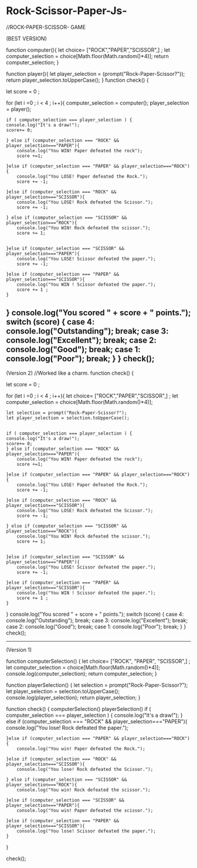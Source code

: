 # Rock-Scissor-Paper-Js-

//ROCK-PAPER-SCISSOR- GAME

(BEST VERSION)

function computer(){
    let choice= ["ROCK","PAPER","SCISSOR",] ;
    let computer_selection = choice[Math.floor(Math.random()*4)];
    return computer_selection;
}

function player(){
    let player_selection = (prompt("Rock-Paper-Scissor?"));
   return player_selection.toUpperCase();
}
function check() {

let score = 0 ;

for (let i =0 ; i < 4 ; i++){
    computer_selection = computer();
    player_selection = player();

    if ( computer_selection === player_selection ) {
    console.log("It's a draw!");
    score+= 0;

    } else if (computer_selection === "ROCK" && player_selection==="PAPER"){
        console.log("You WIN! Paper defeated the rock");
        score +=1;

    }else if (computer_selection === "PAPER" && player_selection==="ROCK"){
        console.log("You LOSE! Paper defeated the Rock.");
        score += -1;

    }else if (computer_selection === "ROCK" && player_selection==="SCISSOR"){
        console.log("You LOSE! Rock defeated the Scissor.");
        score += -1;

    } else if (computer_selection === "SCISSOR" && player_selection==="ROCK"){
        console.log("You WIN! Rock defeated the scissor.");
        score += 1;


    }else if (computer_selection === "SCISSOR" && player_selection==="PAPER"){
        console.log("You LOSE! Scissor defeated the paper.");
        score += -1;

    }else if (computer_selection === "PAPER" && player_selection==="SCISSOR"){
        console.log("You WIN ! Scissor defeated the paper.");
        score += 1 ;
    }
   
}
console.log("You scored " + score + " points.");
switch (score) {
    case 4:
       console.log("Outstanding");
        break;
    case 3:
        console.log("Excellent");
        break;
    case 2:
        console.log("Good");
        break;
    case 1:
        console.log("Poor");
        break;
}
}
check();
--------------------------------------------------------------------------------
  (Version 2)
//Worked like a charm.
function check() {

let score = 0 ;

for (let i =0 ; i < 4 ; i++){
    let choice= ["ROCK","PAPER","SCISSOR",] ;
    let computer_selection = choice[Math.floor(Math.random()*4)];
    

    let selection = prompt("Rock-Paper-Scissor?");
    let player_selection = selection.toUpperCase();
   

    if ( computer_selection === player_selection ) {
    console.log("It's a draw!");
    score+= 0;
    } else if (computer_selection === "ROCK" && player_selection==="PAPER"){
        console.log("You WIN! Paper defeated the rock");
        score +=1;

    }else if (computer_selection === "PAPER" && player_selection==="ROCK"){
        console.log("You LOSE! Paper defeated the Rock.");
        score += -1;

    }else if (computer_selection === "ROCK" && player_selection==="SCISSOR"){
        console.log("You LOSE! Rock defeated the Scissor.");
        score += -1;

    } else if (computer_selection === "SCISSOR" && player_selection==="ROCK"){
        console.log("You WIN! Rock defeated the scissor.");
        score += 1;


    }else if (computer_selection === "SCISSOR" && player_selection==="PAPER"){
        console.log("You LOSE! Scissor defeated the paper.");
        score += -1;

    }else if (computer_selection === "PAPER" && player_selection==="SCISSOR"){
        console.log("You WIN ! Scissor defeated the paper.");
        score += 1 ;
    }
   
}
console.log("You scored " + score + " points.");
switch (score) {
    case 4:
       console.log("Outstanding");
        break;
    case 3:
        console.log("Excellent");
        break;
    case 2:
        console.log("Good");
        break;
    case 1:
        console.log("Poor");
        break;
}
}
check();

--------------------------------------------------------------------

(Version 1)

function computerSelection() {
    let choice= ["ROCK",
    "PAPER",
    "SCISSOR",] ;
let computer_selection = choice[Math.floor(Math.random()*4)];
console.log(computer_selection);
return computer_selection;
}



function playerSelection() {
    let selection = prompt("Rock-Paper-Scissor?");
    let player_selection = selection.toUpperCase();
    console.log(player_selection);
    return player_selection;
}

function check() {
    computerSelection()
    playerSelection()
    if ( computer_selection === player_selection ) {
    console.log("It's a draw!");
    } else if (computer_selection === "ROCK" && player_selection==="PAPER"){
        console.log("You lose! Rock defeated the paper.");

    }else if (computer_selection === "PAPER" && player_selection==="ROCK"){
        console.log("You win! Paper defeated the Rock.");

    }else if (computer_selection === "ROCK" && player_selection==="SCISSOR"){
        console.log("You lose! Rock defeated the Scissor.");

    } else if (computer_selection === "SCISSOR" && player_selection==="ROCK"){
        console.log("You win! Rock defeated the scissor.");

    }else if (computer_selection === "SCISSOR" && player_selection==="PAPER"){
        console.log("You win! Paper defeated the scissor.");

    }else if (computer_selection === "PAPER" && player_selection==="SCISSOR"){
        console.log("You lose! Scissor defeated the paper.");
    }
}

check();